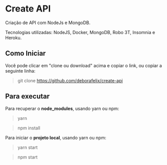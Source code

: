 # Create API

Criação de API com NodeJs e MongoDB.

Tecnologias utilizadas: NodeJS, Docker, MongoDB, Robo 3T, Insomnia e Heroku.

## Como Iniciar 

Você pode clicar em "clone ou download" acima e copiar o link, ou copiar a seguinte linha: 
> git clone https://github.com/deborafelix/create-api

## Para executar

Para recuperar o **node_modules**, usando yarn ou npm:
> yarn 

> npm install

Para iniciar o **projeto local**, usando yarn ou npm:
> yarn start

> npm start
